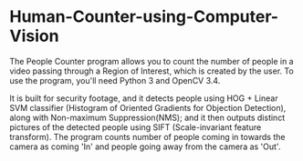 # Human-Counter-using-Computer-Vision
The People Counter program allows you to count the number of people in a video passing through a Region of Interest, which is created by the user. To use the program, you'll need Python 3 and OpenCV 3.4.

It is built for security footage, and it detects people using HOG + Linear SVM classifier (Histogram of Oriented Gradients for Objection Detection), along with Non-maximum Suppression(NMS); and it then outputs distinct pictures of the detected people using SIFT (Scale-invariant feature transform). The program counts number of people coming in towards the camera as coming 'In' and people going away from the camera as 'Out'.
